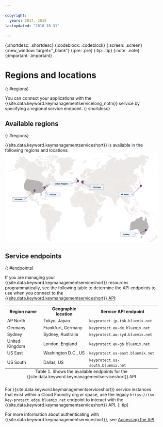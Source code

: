 ```yaml
---

copyright:
  years: 2017, 2018
lastupdated: "2018-10-31"

---
```


{:shortdesc: .shortdesc}
{:codeblock: .codeblock}
{:screen: .screen}
{:new_window: target="_blank"}
{:pre: .pre}
{:tip: .tip}
{:note: .note}
{:important: .important}

# Regions and locations
{: #regions}

You can connect your applications with the {{site.data.keyword.keymanagementservicelong_notm}} service by specifying a regional service endpoint.
{: shortdesc}

## Available regions
{: #regions}

{{site.data.keyword.keymanagementserviceshort}} is available in the following regions and locations:
![The image shows the regions where the Key Protect service is available.](images/world-map_min.svg)

## Service endpoints
{: #endpoints}

If you are managing your {{site.data.keyword.keymanagementserviceshort}} resources programmatically, see the following table to determine the API endpoints to use when you connect to the [{{site.data.keyword.keymanagementserviceshort}} API](https://console.bluemix.net/apidocs/key-protect): 

<table>
    <tr>
        <th>Region name</th>
        <th>Geographic location</th>
        <th>Service API endpoint</th>
    </tr>
    <tr>
        <td>AP North</td>
        <td>Tokyo, Japan</td>
        <td>
            <code>keyprotect.jp-tok.bluemix.net</code>
        </td>
    </tr>
    <tr>
        <td>Germany</td>
        <td>Frankfurt, Germany</td>
        <td>
            <code>keyprotect.eu-de.bluemix.net</code>
        </td>
    </tr>
    <tr>
        <td>Sydney</td>
        <td>Sydney, Australia</td>
        <td>
            <code>keyprotect.au-syd.bluemix.net</code>
        </td>
    </tr>
    <tr>
        <td>United Kingdom</td>
        <td>London, England</td>
        <td>
            <code>keyprotect.eu-gb.bluemix.net</code>
        </td>
    </tr>
    <tr>
        <td>US East</td>
        <td>Washington D.C., US</td>
        <td>
            <code>keyprotect.us-east.bluemix.net</code>
        </td>
    </tr>
    <tr>
        <td>US South</td>
        <td>Dallas, US</td>
        <td>
            <code>keyprotect.us-south.bluemix.net</code>
        </td>
    </tr>
    <caption style="caption-side:bottom;">Table 1. Shows the available endpoints for the {{site.data.keyword.keymanagementserviceshort}} API</caption>
</table>

For {{site.data.keyword.keymanagementserviceshort}} service instances that exist within a Cloud Foundry org or space, use the legacy `https://ibm-key-protect.edge.bluemix.net` endpoint to interact with the {{site.data.keyword.keymanagementserviceshort}} API.
{: tip}

For more information about authenticating with {{site.data.keyword.keymanagementserviceshort}}, see [Accessing the API](/docs/services/key-protect/access-api.html).